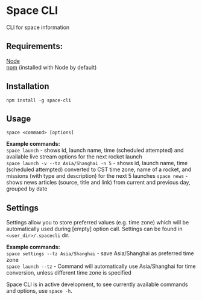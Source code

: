 # Space CLI

CLI for space information

## Requirements:  
[Node](https://nodejs.org/en/)  
[npm](https://docs.npmjs.com/getting-started/installing-node) (installed with Node by default)  

## Installation  
```
npm install -g space-cli
```

## Usage  
```
space <command> [options]
```

**Example commands:**  
`space launch` - shows id, launch name, time (scheduled attempted) and available live stream options for the next rocket launch  
`space launch -v --tz Asia/Shanghai -n 5` - shows id, launch name, time (scheduled attempted) converted to CST time zone, name of a rocket, and missions (with type and description) for the next 5 launches
`space news` - shows news articles (source, title and link) from current and previous day, grouped by date

## Settings  
Settings allow you to store preferred values (e.g. time zone) which will be automatically used during [empty] option call. Settings can be found in `<user_dir>/.spacecli` dir.

**Example commands:**  
`space settings --tz Asia/Shanghai` - save Asia/Shanghai as preferred time zone  
`space launch --tz` - Command will automatically use Asia/Shanghai for time conversion, unless different time zone is specified

Space CLI is in active development, to see currently available commands and options, use `space -h`.
